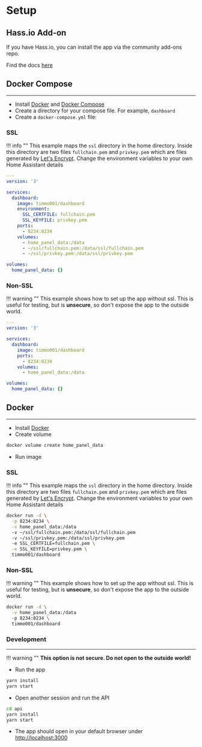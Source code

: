 # Setup

## Hass.io Add-on

If you have Hass.io, you can install the app via the community add-ons repo.

Find the docs [here](https://github.com/hassio-addons/addon-dashboard#readme)

## Docker Compose

---

- Install [Docker](https://www.docker.com/community-edition) and
 [Docker Compose](https://docs.docker.com/compose/install/)
- Create a directory for your compose file. For example, `dashboard`
- Create a `docker-compose.yml` file:

### SSL

!!! info ""
    This example maps the `ssl` directory in the home directory.
    Inside this directory are two files `fullchain.pem` and `privkey.pem`
    which are files generated by [Let's Encrypt](https://letsencrypt.org/).
    Change the environment variables to your own Home Assistant details

```yaml
---
version: '3'

services:
  dashboard:
    image: timmo001/dashboard
    environment:
      SSL_CERTFILE: fullchain.pem
      SSL_KEYFILE: privkey.pem
    ports:
      - 8234:8234
    volumes:
      - home_panel_data:/data
      - ~/ssl/fullchain.pem:/data/ssl/fullchain.pem
      - ~/ssl/privkey.pem:/data/ssl/privkey.pem

volumes:
  home_panel_data: {}
```

### Non-SSL

!!! warning ""
    This example shows how to set up the app without ssl. This is useful for
     testing, but is **unsecure**, so don't expose the app to the outside
     world.

```yaml
---
version: '3'

services:
  dashboard:
    image: timmo001/dashboard
    ports:
      - 8234:8234
    volumes:
      - home_panel_data:/data

volumes:
  home_panel_data: {}
```

## Docker

---

- Install [Docker](https://www.docker.com/community-edition)
- Create volume

```bash
docker volume create home_panel_data
```

- Run image

### SSL

!!! info ""
    This example maps the `ssl` directory in the home directory.
    Inside this directory are two files `fullchain.pem` and `privkey.pem`
    which are files generated by [Let's Encrypt](https://letsencrypt.org/).
    Change the environment variables to your own Home Assistant details

```bash
docker run -d \
  -p 8234:8234 \
  -v home_panel_data:/data
  -v ~/ssl/fullchain.pem:/data/ssl/fullchain.pem
  -v ~/ssl/privkey.pem:/data/ssl/privkey.pem
  -e SSL_CERTFILE=fullchain.pem \
  -e SSL_KEYFILE=privkey.pem \
  timmo001/dashboard
```

### Non-SSL

!!! warning ""
    This example shows how to set up the app without ssl. This is useful for
     testing, but is **unsecure**, so don't expose the app to the outside
     world.

```bash
docker run -d \
  -v home_panel_data:/data
  -p 8234:8234 \
  timmo001/dashboard
```

### Development

---

!!! warning ""
    **This option is not secure. Do not open to the outside world!**

- Run the app

```bash
yarn install
yarn start
```

- Open another session and run the API

```bash
cd api
yarn install
yarn start
```

- The app should open in your default browser under [http://localhost:3000](http://localhost:3000)
